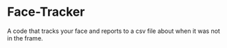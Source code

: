# Face-Tracker
A code that tracks your face and reports to a csv file about when it was not in the frame.
